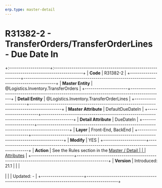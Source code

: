 ```yaml
---
erp.type: master-detail
---
```


# R31382-2 - TransferOrders/TransferOrderLines - Due Date In
+:---------------------+:---------------------------------------------------------------------------------------------+
| **Code**             | R31382-2                                                                                     |
+----------------------+----------------------------------------------------------------------------------------------+
| **Master Entity**    | @Logistics.Inventory.TransferOrders                                                          |
+----------------------+----------------------------------------------------------------------------------------------+
| **Detail Entity**    | @Logistics.Inventory.TransferOrderLines                                                      |
+----------------------+----------------------------------------------------------------------------------------------+
| **Master Attribute** | DefaultDueDateIn                                                                             |
+----------------------+----------------------------------------------------------------------------------------------+
| **Detail Attribute** | DueDateIn                                                                                    |
+----------------------+----------------------------------------------------------------------------------------------+
| **Layer**            | Front-End, BackEnd                                                                           |
+----------------------+----------------------------------------------------------------------------------------------+
| **Modify**           | YES                                                                                          |
+----------------------+----------------------------------------------------------------------------------------------+
| **Action**           | See the Rules section in the [Master / Detail                                                |
|                      | Attributes](xref:master-detail)                                                              |
+----------------------+----------------------------------------------------------------------------------------------+
| **Version**          | Introduced: 21.1                                                                             |
|                      | <br/><br/>                                                                                   |
|                      | Updated: -                                                                                   |
+----------------------+----------------------------------------------------------------------------------------------+
